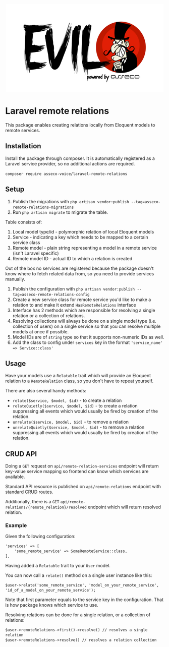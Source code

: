 <p align="center"><a href="https://see.asseco.com" target="_blank"><img src="https://github.com/asseco-voice/art/blob/main/evil_logo.png" width="500"></a></p>

# Laravel remote relations

This package enables creating relations locally from Eloquent models to remote services. 

## Installation

Install the package through composer. It is automatically registered
as a Laravel service provider, so no additional actions are required.

``composer require asseco-voice/laravel-remote-relations``

## Setup

1. Publish the migrations with ``php artisan vendor:publish --tag=asseco-remote-relations-migrations``
1. Run ``php artisan migrate`` to migrate the table. 

Table consists of:

1. Local model type/id - polymorphic relation of local Eloquent models
1. Service - indicating a key which needs to be mapped to a certain service class
1. Remote model - plain string representing a model in a remote service (isn't Laravel
specific)
1. Remote model ID - actual ID to which a relation is created 

Out of the box no services are registered because the package doesn't know
where to fetch related data from, so you need to provide services manually. 

1. Publish the configuration with `php artisan vendor:publish --tag=asseco-remote-relations-config`
1. Create a new service class for remote service you'd like to make a relation to and
make it extend ``HasRemoteRelations`` interface
1. Interface has 2 methods which are responsible for resolving a single relation or a
collection of relations. 
1. Resolving collections will always be done on a single model type (i.e. collection
of users) on a single service so that you can resolve multiple models at once if possible. 
1. Model IDs are of ``string`` type so that it supports non-numeric IDs as well.
1. Add the class to config under ``services`` key in the format `'service_name' => Service::class'`

## Usage

Have your models use a ``Relatable`` trait which will provide an Eloquent relation to 
a `RemoteRelation` class, so you don't have to repeat yourself. 

There are also several handy methods:

- ``relate($service, $model, $id)`` - to create a relation
- ``relateQuietly($service, $model, $id)`` - to create a relation suppressing all events which 
would usually be fired by creation of the relation. 
- ``unrelate($service, $model, $id)`` - to remove a relation
- ``unrelateQuietly($service, $model, $id)`` - to remove a relation suppressing all events which 
would usually be fired by creation of the relation. 

## CRUD API

Doing a ``GET`` request on ``api/remote-relation-services`` endpoint will return key-value service mapping
so frontend can know which services are available.

Standard API resource is published on ``api/remote-relations`` endpoint with standard CRUD routes. 

Additionally, there is a `GET` ``api/remote-relations/{remote_relation}/resolved`` endpoint which will return resolved
relation.  

### Example

Given the following configuration:

```
'services' => [
    'some_remote_service' => SomeRemoteService::class,
],
``` 

Having added a `Relatable` trait to your ``User`` model.

You can now call a ``relate()`` method on a single user instance like this:

```
$user->relate('some_remote_service', 'model_on_your_remote_service', 'id_of_a_model_on_your_remote_service');
```

Note that first parameter equals to the service key in the configuration. That is how package knows which 
service to use. 

Resolving relations can be done for a single relation, or a collection of relations:

```
$user->remoteRelations->first()->resolve() // resolves a single relation
$user->remoteRelations->resolve() // resolves a relation collection
```
